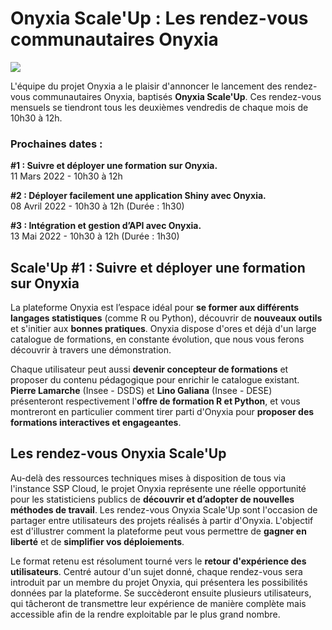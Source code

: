 # Onyxia Scale'Up : Les rendez-vous communautaires Onyxia

![](../.gitbook/assets/#1ScaleUp.png)

L'équipe du projet Onyxia a le plaisir d'annoncer le lancement des rendez-vous communautaires Onyxia, baptisés **Onyxia Scale'Up**. Ces rendez-vous mensuels se tiendront tous les deuxièmes vendredis de chaque mois de 10h30 à 12h.

### Prochaines dates :

**#1 : Suivre et déployer une formation sur Onyxia.**\
11 Mars 2022 - 10h30 à 12h

**#2 : Déployer facilement une application Shiny avec Onyxia.**\
08 Avril 2022 - 10h30 à 12h (Durée : 1h30)

**#3 : Intégration et gestion d’API avec Onyxia.**\
13 Mai 2022 - 10h30 à 12h (Durée : 1h30)

## Scale'Up #1 : Suivre et déployer une formation sur Onyxia

La plateforme Onyxia est l’espace idéal pour **se former aux différents langages statistiques** (comme R ou Python), découvrir de **nouveaux outils** et s'initier aux **bonnes pratiques**. Onyxia dispose d'ores et déjà d'un large catalogue de formations, en constante évolution, que nous vous ferons découvrir à travers une démonstration.

Chaque utilisateur peut aussi **devenir concepteur de formations** et proposer du contenu pédagogique pour enrichir le catalogue existant. **Pierre Lamarche** (Insee - DSDS) et **Lino Galiana**  (Insee - DESE) présenteront respectivement l'**offre de formation R et Python**, et vous montreront en particulier comment tirer parti d'Onyxia pour **proposer des formations interactives et engageantes**.

## Les rendez-vous Onyxia Scale'Up

Au-delà des ressources techniques mises à disposition de tous via l'instance SSP Cloud, le projet Onyxia représente une réelle opportunité pour les statisticiens publics de **découvrir et d’adopter de nouvelles méthodes de travail**. Les rendez-vous Onyxia Scale'Up sont l'occasion de partager entre utilisateurs des projets réalisés à partir d'Onyxia. L'objectif est d'illustrer comment la plateforme peut vous permettre de **gagner en liberté** et de **simplifier vos déploiements**.

Le format retenu est résolument tourné vers le **retour d'expérience des utilisateurs**. Centré autour d'un sujet donné, chaque rendez-vous sera introduit par un membre du projet Onyxia, qui présentera les possibilités données par la plateforme. Se succèderont ensuite plusieurs utilisateurs, qui tâcheront de transmettre leur expérience de manière complète mais accessible afin de la rendre exploitable par le plus grand nombre.

